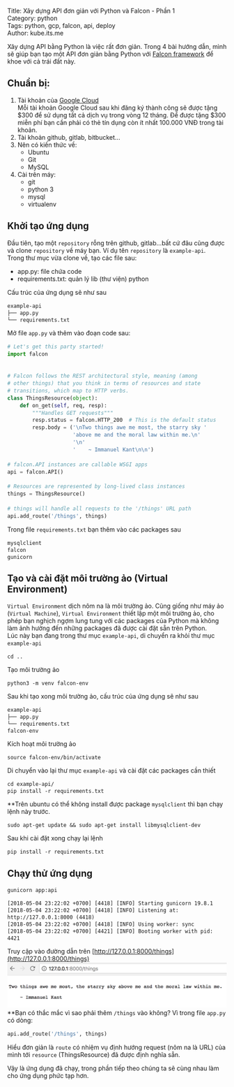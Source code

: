 Title: Xây dựng API đơn giản với Python và Falcon - Phần 1  
Category: python  
Tags: python, gcp, falcon, api, deploy  
Author: kube.its.me  


Xây dựng API bằng Python là việc rất đơn giản. Trong 4 bài hướng dẫn, mình sẽ giúp bạn tạo một API đơn giản bằng Python với [Falcon framework](http://falcon.readthedocs.io/en/stable/) để khoe với cả trái đất này.

## Chuẩn bị:
1. Tài khoản của [Google Cloud](https://cloud.google.com/)  
Mỗi tài khoản Google Cloud sau khi đăng ký thành công sẽ được tặng $300 để sử dụng tất cả dịch vụ trong vòng 12 tháng. Để được tặng $300 miễn phí bạn cần phải có thẻ tín dụng còn ít nhất 100.000 VNĐ trong tài khoản.
2. Tài khoản github, gitlab, bitbucket...  
3. Nên có kiến thức về:
    - Ubuntu
    - Git
    - MySQL
4. Cài trên máy:
    - git
    - python 3 
    - mysql
    - virtualenv

## Khởi tạo ứng dụng
Đầu tiên, tạo một `repository` rỗng trên github, gitlab...bất cứ đâu cũng được và clone `repository` về máy bạn. Ví dụ tên `repository` là `example-api`.  
Trong thư mục vừa clone về, tạo các file sau:
- app.py: file chứa code
- requirements.txt: quản lý lib (thư viện) python 

Cấu trúc của ứng dụng sẽ như sau
```
example-api
├── app.py
└── requirements.txt
```
Mở file `app.py` và thêm vào đoạn code sau:
```python
# Let's get this party started!
import falcon


# Falcon follows the REST architectural style, meaning (among
# other things) that you think in terms of resources and state
# transitions, which map to HTTP verbs.
class ThingsResource(object):
    def on_get(self, req, resp):
        """Handles GET requests"""
        resp.status = falcon.HTTP_200  # This is the default status
        resp.body = ('\nTwo things awe me most, the starry sky '
                     'above me and the moral law within me.\n'
                     '\n'
                     '    ~ Immanuel Kant\n\n')

# falcon.API instances are callable WSGI apps
api = falcon.API()

# Resources are represented by long-lived class instances
things = ThingsResource()

# things will handle all requests to the '/things' URL path
api.add_route('/things', things)
```
Trong file `requirements.txt` bạn thêm vào các packages sau
```
mysqlclient
falcon
gunicorn
```

## Tạo và cài đặt môi trường ảo (Virtual Environment)
`Virtual Environment` dịch nôm na là môi trường ảo. Cũng giống như máy ảo (`Virtual Machine`), `Virtual Environment` thiết lập một môi trường ảo, cho phép bạn nghịch ngợm lung tung với các packages của Python mà không làm ảnh hưởng đến những packages đã được cài đặt sẵn trên Python.  
Lúc này bạn đang trong thư mục `example-api`, di chuyển ra khỏi thư mục `example-api` 
```
cd ..
```
Tạo môi trường ảo
```
python3 -m venv falcon-env
```
Sau khi tạo xong môi trường ảo, cấu trúc của ứng dụng sẽ như sau
```
example-api
├── app.py
└── requirements.txt
falcon-env
```
Kích hoạt môi trường ảo
```
source falcon-env/bin/activate
```
Di chuyển vào lại thư mục `example-api` và cài đặt các packages cần thiết
```
cd example-api/
pip install -r requirements.txt
```
**Trên ubuntu có thể không install được package `mysqlclient` thì bạn chạy lệnh này trước.
```
sudo apt-get update && sudo apt-get install libmysqlclient-dev
```
Sau khi cài đặt xong chạy lại lệnh
```
pip install -r requirements.txt
```

## Chạy thử ứng dụng
```
gunicorn app:api
```
```
[2018-05-04 23:22:02 +0700] [4418] [INFO] Starting gunicorn 19.8.1
[2018-05-04 23:22:02 +0700] [4418] [INFO] Listening at: http://127.0.0.1:8000 (4418)
[2018-05-04 23:22:02 +0700] [4418] [INFO] Using worker: sync
[2018-05-04 23:22:02 +0700] [4421] [INFO] Booting worker with pid: 4421
```
Truy cập vào đường dẫn trên [http://127.0.0.1:8000/things](http://127.0.0.1:8000/things)
![first run app](images/ftg_first_run_app.png)
**Bạn có thắc mắc vì sao phải thêm `/things` vào không? Vì trong file `app.py` có dòng:
```python
api.add_route('/things', things)
```
Hiểu đơn giản là `route` có nhiệm vụ định hướng request (nôm na là URL) của mình tới `resource` (ThingsResource) đã được định nghĩa sẵn.

Vậy là ứng dụng đã chạy, trong phần tiếp theo chúng ta sẽ cùng nhau làm cho ứng dụng phức tạp hơn.
